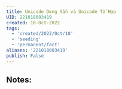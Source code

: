 ```yaml
---
title: Unicode Dựng Sẵn và Unicode Tổ Hợp
UID: 221018003419
created: 18-Oct-2022
tags:
  - 'created/2022/Oct/18'
  - 'seeding'
  - 'permanent/fact'
aliases: '221018003419'
publish: False
---
```

## Notes:


